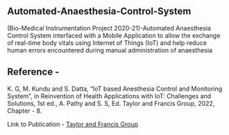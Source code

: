 ## Automated-Anaesthesia-Control-System
(Bio-Medical Instrumentation Project 2020-21)-Automated Anaesthesia Control System interfaced with a Mobile Application to allow the exchange of real-time body vitals using Internet of Things (IoT) and help reduce human errors encountered during manual administration of anaesthesia


## Reference - 
K. G, M. Kundu and S. Datta, “IoT based Anesthesia Control and Monitoring System”, in
Reinvention of Health Applications with IoT: Challenges and Solutions, 1st ed., A. Pathy and S. S, Ed.
Taylor and Francis Group, 2022, Chapter - 8.

Link to Publication - [Taylor and Francis Group](https://www.routledge.com/Reinvention-of-Health-Applications-with-IoT-Challenges-and-Solutions/Ambikapathy-Shobana-Logavani-Dharmasa/p/book/9780367763343)

